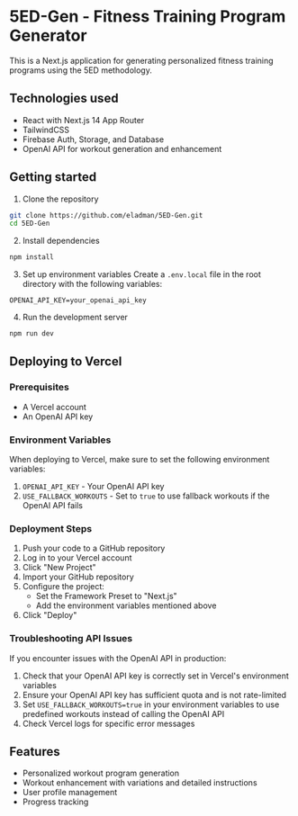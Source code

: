 # 5ED-Gen - Fitness Training Program Generator

This is a Next.js application for generating personalized fitness training programs using the 5ED methodology.

## Technologies used
- React with Next.js 14 App Router
- TailwindCSS
- Firebase Auth, Storage, and Database
- OpenAI API for workout generation and enhancement

## Getting started

1. Clone the repository
```bash
git clone https://github.com/eladman/5ED-Gen.git
cd 5ED-Gen
```

2. Install dependencies
```bash
npm install
```

3. Set up environment variables
Create a `.env.local` file in the root directory with the following variables:
```
OPENAI_API_KEY=your_openai_api_key
```

4. Run the development server
```bash
npm run dev
```

## Deploying to Vercel

### Prerequisites

- A Vercel account
- An OpenAI API key

### Environment Variables

When deploying to Vercel, make sure to set the following environment variables:

1. `OPENAI_API_KEY` - Your OpenAI API key
2. `USE_FALLBACK_WORKOUTS` - Set to `true` to use fallback workouts if the OpenAI API fails

### Deployment Steps

1. Push your code to a GitHub repository
2. Log in to your Vercel account
3. Click "New Project"
4. Import your GitHub repository
5. Configure the project:
   - Set the Framework Preset to "Next.js"
   - Add the environment variables mentioned above
6. Click "Deploy"

### Troubleshooting API Issues

If you encounter issues with the OpenAI API in production:

1. Check that your OpenAI API key is correctly set in Vercel's environment variables
2. Ensure your OpenAI API key has sufficient quota and is not rate-limited
3. Set `USE_FALLBACK_WORKOUTS=true` in your environment variables to use predefined workouts instead of calling the OpenAI API
4. Check Vercel logs for specific error messages

## Features
- Personalized workout program generation
- Workout enhancement with variations and detailed instructions
- User profile management
- Progress tracking
